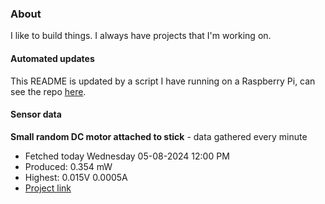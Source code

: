 ### About
I like to build things. I always have projects that I'm working on.

#### Automated updates
This README is updated by a script I have running on a Raspberry Pi, can see the repo [here](https://github.com/jdc-cunningham/raspi-git-repo-updater).

#### Sensor data


**Small random DC motor attached to stick** - data gathered every minute
- Fetched today Wednesday 05-08-2024 12:00 PM
- Produced: 0.354 mW
- Highest: 0.015V 0.0005A
- [Project link](https://github.com/jdc-cunningham/turbine-raspi)